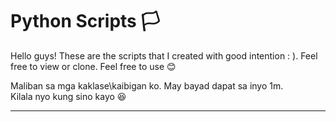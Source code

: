 # Python Scripts :white_flag:

Hello guys! These are the scripts that I created with good intention : ). Feel free to view or clone. Feel free to use :blush:

Maliban sa mga kaklase\kaibigan ko. May bayad dapat sa inyo 1m.
<br>
Kilala nyo kung sino kayo :laughing:

---




